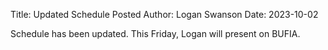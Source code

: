 Title: Updated Schedule Posted
Author: Logan Swanson
Date: 2023-10-02

Schedule has been updated. This Friday, Logan will present on BUFIA.